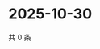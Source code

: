 # 2025-10-30

共 0 条

<!-- BEGIN BILIBILI -->
<!-- 最后更新时间 2025-10-30 00:12:03 +0800 -->

<!-- END BILIBILI -->